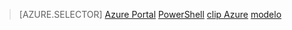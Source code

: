 > [AZURE.SELECTOR]
[Azure Portal](virtual-network-deploy-static-pip-arm-portal.md)
[PowerShell](virtual-network-deploy-static-pip-arm-ps.md)
[clip Azure](virtual-network-deploy-static-pip-arm-cli.md)
[modelo](virtual-network-deploy-static-pip-arm-template.md)
